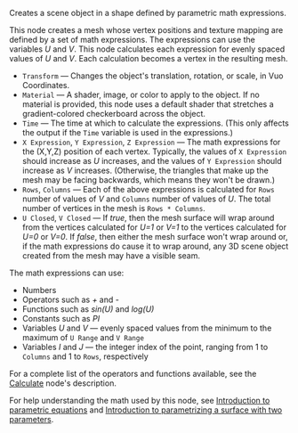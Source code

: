 Creates a scene object in a shape defined by parametric math expressions.

This node creates a mesh whose vertex positions and texture mapping are defined by a set of math expressions. The expressions can use the variables *U* and *V*. This node calculates each expression for evenly spaced values of *U* and *V*. Each calculation becomes a vertex in the resulting mesh.

   - `Transform` — Changes the object's translation, rotation, or scale, in Vuo Coordinates.
   - `Material` — A shader, image, or color to apply to the object. If no material is provided, this node uses a default shader that stretches a gradient-colored checkerboard across the object.
   - `Time` — The time at which to calculate the expressions.  (This only affects the output if the `Time` variable is used in the expressions.)
   - `X Expression`, `Y Expression`, `Z Expression` — The math expressions for the (X,Y,Z) position of each vertex. Typically, the values of `X Expression` should increase as *U* increases, and the values of `Y Expression` should increase as *V* increases. (Otherwise, the triangles that make up the mesh may be facing backwards, which means they won't be drawn.)
   - `Rows`, `Columns` — Each of the above expressions is calculated for `Rows` number of values of *V* and `Columns` number of values of *U*. The total number of vertices in the mesh is `Rows * Columns`.
   - `U Closed`, `V Closed` — If *true*, then the mesh surface will wrap around from the vertices calculated for *U=1* or *V=1* to the vertices calculated for *U=0* or *V=0*. If *false*, then either the mesh surface won't wrap around or, if the math expressions do cause it to wrap around, any 3D scene object created from the mesh may have a visible seam.

The math expressions can use:

   - Numbers
   - Operators such as *+* and *-*
   - Functions such as *sin(U)* and *log(U)*
   - Constants such as *PI*
   - Variables *U* and *V* — evenly spaced values from the minimum to the maximum of `U Range` and `V Range`
   - Variables *I* and *J* — the integer index of the point, ranging from 1 to `Columns` and 1 to `Rows`, respectively

For a complete list of the operators and functions available, see the [Calculate](vuo-node://vuo.math.calculate) node's description.

For help understanding the math used by this node, see [Introduction to parametric equations](https://www.khanacademy.org/video/parametric-equations-1) and [Introduction to parametrizing a surface with two parameters](http://www.khanacademy.org/video/introduction-to-parametrizing-a-surface-with-two-parameters).
